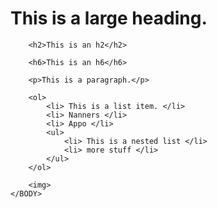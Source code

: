 <!DOCTYPE HTML>
<HTML>
    <HEAD>
        <TITLE>HTML Page</TITLE>
    </HEAD>
    <BODY>
        <h1>This is a large heading.</h1>

        <h2>This is an h2</h2>

        <h6>This is an h6</h6>

        <p>This is a paragraph.</p>

        <ol>
        	<li> This is a list item. </li>
        	<li> Nanners </li>
        	<li> Appo </li>
        	<ul>
        		<li> This is a nested list </li>
        		<li> more stuff </li>
        	</ul>
        </ol>

        <img>	
    </BODY>
</HTML>